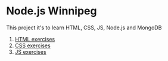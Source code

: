 # Node.js Winnipeg

This project it's to learn HTML, CSS, JS, Node.js and MongoDB

1. [HTML exercises](html)
2. [CSS exercises ](css)
3. [JS exercises](JS)
